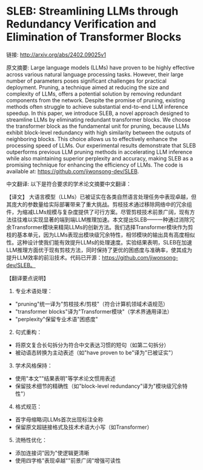 # SLEB: Streamlining LLMs through Redundancy Verification and Elimination of Transformer Blocks

链接: http://arxiv.org/abs/2402.09025v1

原文摘要:
Large language models (LLMs) have proven to be highly effective across
various natural language processing tasks. However, their large number of
parameters poses significant challenges for practical deployment. Pruning, a
technique aimed at reducing the size and complexity of LLMs, offers a potential
solution by removing redundant components from the network. Despite the promise
of pruning, existing methods often struggle to achieve substantial end-to-end
LLM inference speedup. In this paper, we introduce SLEB, a novel approach
designed to streamline LLMs by eliminating redundant transformer blocks. We
choose the transformer block as the fundamental unit for pruning, because LLMs
exhibit block-level redundancy with high similarity between the outputs of
neighboring blocks. This choice allows us to effectively enhance the processing
speed of LLMs. Our experimental results demonstrate that SLEB outperforms
previous LLM pruning methods in accelerating LLM inference while also
maintaining superior perplexity and accuracy, making SLEB as a promising
technique for enhancing the efficiency of LLMs. The code is available at:
https://github.com/jiwonsong-dev/SLEB.

中文翻译:
以下是符合要求的学术论文摘要中文翻译：

【译文】
大语言模型（LLMs）已被证实在各类自然语言处理任务中表现卓越，但其庞大的参数量给实际部署带来了重大挑战。剪枝技术通过移除网络中的冗余组件，为缩减LLMs规模与复杂度提供了可行方案。尽管剪枝技术前景广阔，现有方法往往难以实现显著的端到端LLM推理加速。本文提出SLEB——一种通过消除冗余Transformer模块来精简LLMs的创新方法。我们选择Transformer模块作为剪枝的基本单元，因为LLMs表现出模块级冗余特性，相邻模块的输出具有高度相似性。这种设计使我们能有效提升LLMs的处理速度。实验结果表明，SLEB在加速LLM推理方面优于现有剪枝方法，同时保持了更优的困惑度与准确率，使其成为提升LLM效率的前沿技术。代码已开源：https://github.com/jiwonsong-dev/SLEB。

【翻译要点说明】
1. 专业术语处理：
- "pruning"统一译为"剪枝技术/剪枝"（符合计算机领域术语规范）
- "transformer blocks"译为"Transformer模块"（学术界通用译法）
- "perplexity"保留专业术语"困惑度"

2. 句式重构：
- 将原文复合长句拆分为符合中文表达习惯的短句（如第二句拆分）
- 被动语态转换为主动表述（如"have proven to be"译为"已被证实"）

3. 学术风格保持：
- 使用"本文""结果表明"等学术论文惯用表述
- 保留技术细节的精确性（如"block-level redundancy"译为"模块级冗余特性"）

4. 格式规范：
- 首字母缩略词LLMs首次出现标注全称
- 保留原文超链接格式及技术术语大小写（如Transformer）

5. 流畅性优化：
- 添加连接词"因为"使逻辑更清晰
- 使用四字格"表现卓越""前景广阔"增强可读性
